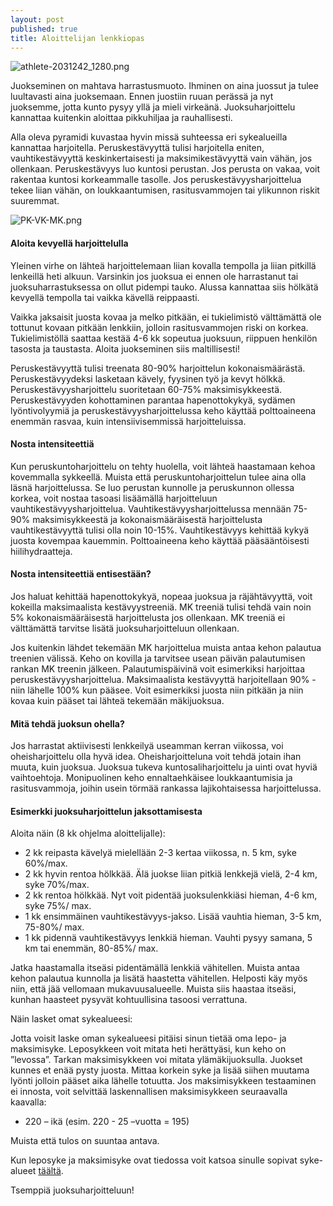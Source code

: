 ```yaml
---
layout: post
published: true
title: Aloittelijan lenkkiopas
---
```

![athlete-2031242_1280.png]({{site.baseurl}}/media/athlete-2031242_1280.png)

Juokseminen on mahtava harrastusmuoto. Ihminen on aina juossut ja tulee luultavasti aina juoksemaan.
Ennen juostiin ruuan perässä ja nyt juoksemme, jotta kunto pysyy yllä ja mieli virkeänä. Juoksuharjoittelu kannattaa 
kuitenkin aloittaa pikkuhiljaa ja rauhallisesti.   

Alla oleva pyramidi kuvastaa hyvin missä suhteessa eri sykealueilla kannattaa harjoitella. Peruskestävyyttä tulisi harjoitella
eniten, vauhtikestävyyttä keskinkertaisesti ja maksimikestävyyttä vain vähän, jos ollenkaan. 
Peruskestävyys luo kuntosi perustan. Jos perusta on vakaa, voit rakentaa kuntosi korkeammalle tasolle. 
Jos peruskestävyysharjoittelua tekee liian vähän, on loukkaantumisen, rasitusvammojen tai ylikunnon riskit suuremmat. 

![PK-VK-MK.png]({{site.baseurl}}/media/PK-VK-MK.png)


#### Aloita kevyellä harjoittelulla 

Yleinen virhe on lähteä harjoittelemaan liian kovalla tempolla ja liian pitkillä lenkeillä heti alkuun. Varsinkin jos 
juoksua ei ennen ole harrastanut tai juoksuharrastuksessa on ollut pidempi tauko. Alussa kannattaa siis hölkätä kevyellä 
tempolla tai vaikka kävellä reippaasti.  

Vaikka jaksaisit juosta kovaa ja melko pitkään, ei tukielimistö välttämättä ole tottunut kovaan pitkään lenkkiin, jolloin
rasitusvammojen riski on korkea. Tukielimistöllä saattaa kestää 4-6 kk sopeutua juoksuun, riippuen henkilön tasosta ja 
taustasta. Aloita juokseminen siis maltillisesti! 

Peruskestävyyttä tulisi treenata 80-90% harjoittelun kokonaismäärästä. Peruskestävyydeksi lasketaan kävely, fyysinen työ 
ja kevyt hölkkä. Peruskestävyysharjoittelu suoritetaan 60-75% maksimisykkeestä. Peruskestävyyden kohottaminen parantaa
hapenottokykyä, sydämen lyöntivolyymiä ja peruskestävyysharjoittelussa keho käyttää polttoaineena enemmän rasvaa, kuin 
intensiivisemmissä harjoitteluissa. 


#### Nosta intensiteettiä 

Kun peruskuntoharjoittelu on tehty huolella, voit lähteä haastamaan kehoa kovemmalla sykkeellä.
Muista että peruskuntoharjoittelun tulee aina olla läsnä harjoittelussa. Se luo perustan kunnolle ja peruskunnon ollessa
korkea, voit nostaa tasoasi lisäämällä harjoitteluun vauhtikestävyysharjoittelua. Vauhtikestävyysharjoittelussa
mennään 75-90% maksimisykkeestä ja kokonaismääräisestä harjoittelusta vauhtikestävyyttä tulisi olla noin 10-15%. 
Vauhtikestävyys kehittää kykyä juosta kovempaa kauemmin. Polttoaineena keho käyttää pääsääntöisesti hiilihydraatteja.  

#### Nosta intensiteettiä entisestään?

Jos haluat kehittää hapenottokykyä, nopeaa juoksua ja räjähtävyyttä, voit kokeilla maksimaalista kestävyystreeniä. 
MK treeniä tulisi tehdä vain noin 5% kokonaismääräisestä harjoittelusta jos ollenkaan. MK treeniä ei välttämättä tarvitse 
lisätä juoksuharjoitteluun ollenkaan.  

Jos kuitenkin lähdet tekemään MK harjoittelua muista antaa kehon palautua treenien välissä. Keho on kovilla ja tarvitsee 
usean päivän palautumisen rankan MK treenin jälkeen. Palautumispäivinä voit esimerkiksi harjoittaa peruskestävyysharjoittelua.
Maksimaalista kestävyyttä harjoitellaan 90% - niin lähelle 100% kun pääsee. Voit esimerkiksi juosta niin pitkään ja niin kovaa
kuin pääset tai lähteä tekemään mäkijuoksua.  

#### Mitä tehdä juoksun ohella?

Jos harrastat aktiivisesti lenkkeilyä useamman kerran viikossa, voi oheisharjoittelu olla hyvä idea. Oheisharjoitteluna 
voit tehdä jotain ihan muuta, kuin juoksua. Juoksua tukeva kuntosaliharjoittelu ja uinti ovat hyviä vaihtoehtoja. 
Monipuolinen keho ennaltaehkäisee loukkaantumisia ja rasitusvammoja, joihin usein törmää rankassa lajikohtaisessa 
harjoittelussa.

#### Esimerkki juoksuharjoittelun jaksottamisesta

Aloita näin (8 kk ohjelma aloittelijalle): 

* 2 kk reipasta kävelyä mielellään 2-3 kertaa viikossa, n. 5 km, syke 60%/max.
* 2 kk hyvin rentoa hölkkää. Älä juokse liian pitkiä lenkkejä vielä, 2-4 km, syke 70%/max.
* 2 kk rentoa hölkkää. Nyt voit pidentää juoksulenkkiäsi hieman, 4-6 km, syke 75%/ max.
* 1 kk ensimmäinen vauhtikestävyys-jakso. Lisää vauhtia hieman, 3-5 km, 75-80%/ max.
* 1 kk pidennä vauhtikestävyys lenkkiä hieman. Vauhti pysyy samana, 5 km tai enemmän, 80-85%/ max.

Jatka haastamalla itseäsi pidentämällä lenkkiä vähitellen. Muista antaa kehon palautua kunnolla ja lisätä haastetta vähitellen.
Helposti käy myös niin, että jää vellomaan mukavuusalueelle. Muista siis haastaa itseäsi, kunhan haasteet pysyvät 
kohtuullisina tasoosi verrattuna.  


Näin lasket omat sykealueesi:

Jotta voisit laske oman sykealueesi pitäisi sinun tietää oma lepo- ja maksimisyke. Leposykkeen voit mitata heti herättyäsi,
kun keho on ”levossa”. Tarkan maksimisykkeen voi mitata ylämäkijuoksulla. Juokset kunnes et enää pysty juosta. 
Mittaa korkein syke ja lisää siihen muutama lyönti jolloin pääset aika lähelle totuutta. Jos maksimisykkeen testaaminen ei 
innosta, voit selvittää laskennallisen maksimisykkeen seuraavalla kaavalla: 
-	220 – ikä (esim. 220 - 25 –vuotta = 195)

Muista että tulos on suuntaa antava.

Kun leposyke ja maksimisyke ovat tiedossa voit katsoa sinulle sopivat syke-alueet [täältä](https://www.laskurini.fi/urheilu/sykerajat/ ).




Tsemppiä juoksuharjoitteluun!
